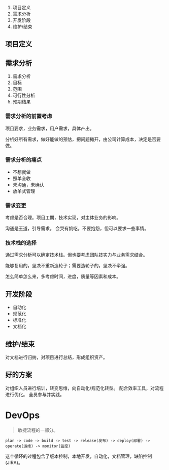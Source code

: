 1. 项目定义
2. 需求分析
3. 开发阶段
4. 维护/结束


## 项目定义


## 需求分析

1. 需求分析
2. 目标
3. 范围
4. 可行性分析
5. 预期结果

### 需求分析的前置考虑

项目要求，业务需求，用户需求，具体产出。

分析好所有需求，做好能做的预估，把问题摊开，由公司计算成本，决定是否要做。


### 需求分析的痛点

* 不想就做
* 照单全收
* 未沟通，未确认
* 放羊式管理

### 需求变更

考虑是否合理。项目工期，技术实现，对主体业务的影响。

沟通是王道，引导需求。
会哭有奶吃。不要抱怨，但可以要求一些事情。

### 技术栈的选择

通过需求分析可以确定技术栈。但也要考虑团队技实力与业务需求结合。

能够复用的，坚决不重新造轮子；需要造轮子的，坚决不牵强。

怎么简单怎么来，多考虑时间，进度，质量等因素和成本。


## 开发阶段

* 自动化
* 规范化
* 标准化
* 文档化


## 维护/结束

对文档进行归纳，对项目进行总结，形成组织资产。


## 好的方案

对组织人员进行培训，转变思维，向自动化/规范化转型。
配合效率工具，对流程进行优化。
全员参与并实践。


# DevOps

> 敏捷流程的一部分。

```
plan -> code -> build -> test -> release(发布) -> deploy(部署) -> operate(运维) -> monitor(监控)
```
这个循环的过程包含了版本控制，本地开发，自动化，文档管理，缺陷控制(JIRA)。


